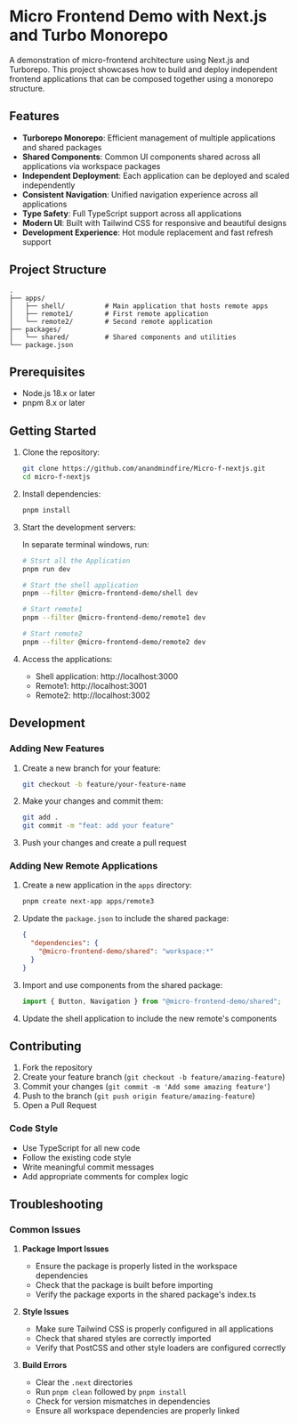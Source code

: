 # Micro Frontend Demo with Next.js and Turbo Monorepo

A demonstration of micro-frontend architecture using Next.js and Turborepo. This project showcases how to build and deploy independent frontend applications that can be composed together using a monorepo structure.

## Features

- **Turborepo Monorepo**: Efficient management of multiple applications and shared packages
- **Shared Components**: Common UI components shared across all applications via workspace packages
- **Independent Deployment**: Each application can be deployed and scaled independently
- **Consistent Navigation**: Unified navigation experience across all applications
- **Type Safety**: Full TypeScript support across all applications
- **Modern UI**: Built with Tailwind CSS for responsive and beautiful designs
- **Development Experience**: Hot module replacement and fast refresh support

## Project Structure

```
.
├── apps/
│   ├── shell/          # Main application that hosts remote apps
│   ├── remote1/        # First remote application
│   └── remote2/        # Second remote application
├── packages/
│   └── shared/         # Shared components and utilities
└── package.json
```

## Prerequisites

- Node.js 18.x or later
- pnpm 8.x or later

## Getting Started

1. Clone the repository:

   ```bash
   git clone https://github.com/anandmindfire/Micro-f-nextjs.git
   cd micro-f-nextjs
   ```

2. Install dependencies:

   ```bash
   pnpm install
   ```

3. Start the development servers:

   In separate terminal windows, run:

   ```bash
   # Stsrt all the Application
   pnpm run dev

   # Start the shell application
   pnpm --filter @micro-frontend-demo/shell dev

   # Start remote1
   pnpm --filter @micro-frontend-demo/remote1 dev

   # Start remote2
   pnpm --filter @micro-frontend-demo/remote2 dev
   ```

4. Access the applications:
   - Shell application: http://localhost:3000
   - Remote1: http://localhost:3001
   - Remote2: http://localhost:3002

## Development

### Adding New Features

1. Create a new branch for your feature:

   ```bash
   git checkout -b feature/your-feature-name
   ```

2. Make your changes and commit them:

   ```bash
   git add .
   git commit -m "feat: add your feature"
   ```

3. Push your changes and create a pull request

### Adding New Remote Applications

1. Create a new application in the `apps` directory:

   ```bash
   pnpm create next-app apps/remote3
   ```

2. Update the `package.json` to include the shared package:

   ```json
   {
     "dependencies": {
       "@micro-frontend-demo/shared": "workspace:*"
     }
   }
   ```

3. Import and use components from the shared package:

   ```typescript
   import { Button, Navigation } from "@micro-frontend-demo/shared";
   ```

4. Update the shell application to include the new remote's components

## Contributing

1. Fork the repository
2. Create your feature branch (`git checkout -b feature/amazing-feature`)
3. Commit your changes (`git commit -m 'Add some amazing feature'`)
4. Push to the branch (`git push origin feature/amazing-feature`)
5. Open a Pull Request

### Code Style

- Use TypeScript for all new code
- Follow the existing code style
- Write meaningful commit messages
- Add appropriate comments for complex logic

## Troubleshooting

### Common Issues

1. **Package Import Issues**

   - Ensure the package is properly listed in the workspace dependencies
   - Check that the package is built before importing
   - Verify the package exports in the shared package's index.ts

2. **Style Issues**

   - Make sure Tailwind CSS is properly configured in all applications
   - Check that shared styles are correctly imported
   - Verify that PostCSS and other style loaders are configured correctly

3. **Build Errors**
   - Clear the `.next` directories
   - Run `pnpm clean` followed by `pnpm install`
   - Check for version mismatches in dependencies
   - Ensure all workspace dependencies are properly linked
